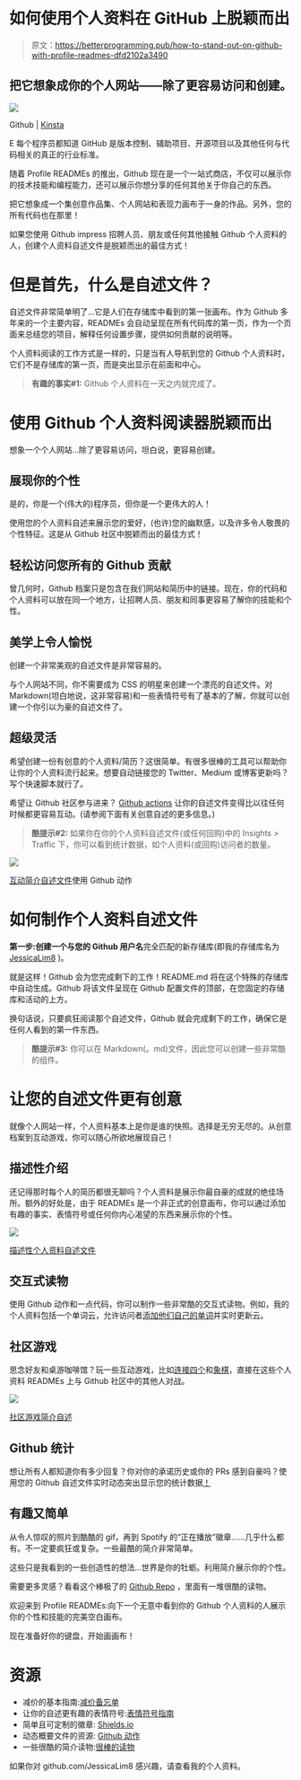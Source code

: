 # 如何使用个人资料在 GitHub 上脱颖而出

> 原文：<https://betterprogramming.pub/how-to-stand-out-on-github-with-profile-readmes-dfd2102a3490>

## 把它想象成你的个人网站——除了更容易访问和创建。

![](img/5bf090baeb0c3fb22e4308ecb7e801bf.png)

Github | [Kinsta](https://kinsta.com/knowledgebase/git-vs-github/)

E 每个程序员都知道 GitHub 是版本控制、辅助项目、开源项目以及其他任何与代码相关的真正的行业标准。

随着 Profile READMEs 的推出，Github 现在是一个一站式商店，不仅可以展示你的技术技能和编程能力，还可以展示你想分享的任何其他关于你自己的东西。

把它想象成一个集创意作品集、个人网站和表现力画布于一身的作品。另外，您的所有代码也在那里！

如果您使用 Github impress 招聘人员、朋友或任何其他接触 Github 个人资料的人，创建个人资料自述文件是脱颖而出的最佳方式！

# 但是首先，什么是自述文件？

自述文件非常简单明了…它是人们在存储库中看到的第一张画布。作为 Github 多年来的一个主要内容，READMEs 会自动呈现在所有代码库的第一页，作为一个页面来总结您的项目，解释任何设置步骤，提供如何贡献的说明等。

个人资料阅读的工作方式是一样的，只是当有人导航到您的 Github 个人资料时，它们不是存储库的第一页，而是突出显示在前面和中心。

> **有趣的事实#1:** Github 个人资料在一天之内就完成了。

# 使用 Github 个人资料阅读器脱颖而出

想象一个个人网站…除了更容易访问，坦白说，更容易创建。

## 展现你的个性

是的，你是一个(伟大的)程序员，但你是一个更伟大的人！

使用您的个人资料自述来展示您的爱好，(也许)您的幽默感，以及许多令人敬畏的个性特征。这是从 Github 社区中脱颖而出的最佳方式！

## 轻松访问您所有的 Github 贡献

曾几何时，Github 档案只是包含在我们网站和简历中的链接。现在，你的代码和个人资料可以放在同一个地方，让招聘人员、朋友和同事更容易了解你的技能和个性。

## 美学上令人愉悦

创建一个非常美观的自述文件是非常容易的。

与个人网站不同，你不需要成为 CSS 的明星来创建一个漂亮的自述文件。对 Markdown(坦白地说，这非常容易)和一些表情符号有了基本的了解，你就可以创建一个你引以为豪的自述文件了。

## 超级灵活

希望创建一份有创意的个人资料/简历？这很简单。有很多很棒的工具可以帮助你让你的个人资料流行起来。想要自动链接您的 Twitter、Medium 或博客更新吗？写个快速脚本就行了。

希望让 Github 社区参与进来？ [Github actions](https://github.com/features/actions) 让你的自述文件变得比以往任何时候都更容易互动。(请参阅下面有关创意自述的更多信息。)

> **酷提示#2:** 如果你在你的个人资料自述文件(或任何回购)中的 Insights > Traffic 下，你可以看到统计数据，如个人资料(或回购)访问者的数量。

![](img/44bffae08e6cbc024a02fb04ee357613.png)

[互动简介自述文件](https://github.com/JessicaLim8)使用 Github 动作

# 如何制作个人资料自述文件

**第一步:创建一个与您的 Github 用户名**完全匹配的新存储库(即我的存储库名为 [JessicaLim8](https://github.com/JessicaLim8/JessicaLim8) )。

就是这样！Github 会为您完成剩下的工作！README.md 将在这个特殊的存储库中自动生成。Github 将该文件呈现在 Github 配置文件的顶部，在您固定的存储库和活动的上方。

换句话说，只要疯狂阅读那个自述文件，Github 就会完成剩下的工作，确保它是任何人看到的第一件东西。

> **酷提示#3:** 你可以在 Markdown(。md)文件，因此您可以创建一些非常酷的组件。

# 让您的自述文件更有创意

就像个人网站一样，个人资料基本上是你是谁的快照。选择是无穷无尽的。从创意档案到互动游戏，你可以随心所欲地展现自己！

## 描述性介绍

还记得那时每个人的简历都很无聊吗？个人资料是展示你最自豪的成就的绝佳场所。额外的好处是，由于 READMEs 是一个非正式的创意画布，你可以通过添加有趣的事实、表情符号或任何你内心渴望的东西来展示你的个性。

![](img/70f9e9e9bbe430b885f75b9f98a532ce.png)

[描述性个人资料自述文件](https://github.com/katmeister)

## 交互式读物

使用 Github 动作和一点代码，你可以制作一些非常酷的交互式读物。例如，我的个人资料包括一个单词云，允许访问者[添加他们自己的单词](https://github.com/JessicaLim8)并实时更新云。

## 社区游戏

思念好友和桌游咖啡馆？玩一些互动游戏，比如[连接四个](https://github.com/JonathanGin52)和[象棋](https://github.com/timburgan/timburgan)，直接在这些个人资料 READMEs 上与 Github 社区中的其他人对战。

![](img/d3e6b6b09ac7ad7b1926b6713aff518b.png)

[社区游戏简介自述](https://github.com/JonathanGin52)

## Github 统计

想让所有人都知道你有多少回复？你对你的承诺历史或你的 PRs 感到自豪吗？使用您的 Github 自述文件实时动态突出显示您的统计数据[！](https://github.com/anuraghazra/github-readme-stats)

## 有趣又简单

从令人惊叹的照片到酷酷的 gif，再到 Spotify 的“正在播放”徽章……几乎什么都有。不一定要疯狂或复杂。一些最酷的简介非常简单。

这些只是我看到的一些创造性的想法…世界是你的牡蛎。利用简介展示你的个性。

需要更多灵感？看看这个棒极了的 [Github Repo](https://github.com/abhisheknaiidu/awesome-github-profile-readme) ，里面有一堆很酷的读物。

欢迎来到 Profile READMEs:向下一个无意中看到你的 Github 个人资料的人展示你的个性和技能的完美空白画布。

现在准备好你的键盘，开始画画布！

# 资源

*   减价的基本指南:[减价备忘单](https://guides.github.com/features/mastering-markdown/)
*   让你的自述更有趣的表情符号:[表情符号指南](https://gist.github.com/rxaviers/7360908)
*   简单且可定制的徽章: [Shields.io](https://shields.io/)
*   动态概要文件的资源: [Github 动作](https://github.com/features/actions)
*   一些很酷的简介读物:[很棒的读物](https://github.com/abhisheknaiidu/awesome-github-profile-readme)

如果你对 github.com/JessicaLim8 感兴趣，请查看我的个人资料。